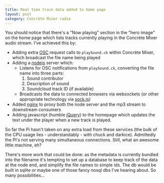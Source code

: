 ```yaml
---
title: Real time track data added to home page
layout: post
category: Concrète Mixer radio
---
```


You should notice that there's a "Now playing" section in the "hero image" on the home page which lists tracks currently playing in the Concrète Mixer audio stream. I've achieved this by:

- Adding extra [OSC](http://opensoundcontrol.org) request calls to `playSound.ck` within Concrète Mixer, which broadcast the file name being played
- Adding a [nodejs](https://nodejs.org) server which:
    - Listens for OSC notifications from `playSound.ck`, converting the file name into three parts:
        1. Sound contributor
        2. Description of sound
        3. Soundcloud track ID (if available)
    - Broadcasts the data to connected browsers via websockets (or other appropriate technology via [sock.js](https://github.com/sockjs))
- Added [nginx](https://www.nginx.com) to proxy both the node server and the mp3 stream to downstream consumers
- Adding javascript (humble [jQuery](https://jquery.com/)) to the homepage which updates the text under the player when a new track is played.

So far the Pi hasn't taken on any extra load from these services (the bulk of the CPU usage lies - understandably - with chuck and darkice). Admittedly the Pi's not serving many simultaneous connections. Still, what an awesome little machine, eh?

There's more work that could be done: as the metadata is currently bundled into the filename it's tempting to set up a database to keep track of the data at the node end, and simplify the file names to simple ids. The db would be built in sqlite or maybe one of those fancy nosql dbs I've hearing about. So many possibilities...
